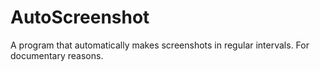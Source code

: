 # AutoScreenshot
A program that automatically makes screenshots in regular intervals. For documentary reasons.
